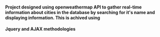 
#### Project designed using openweathermap API to gather real-time information about cities in the database by searching for it's name and displaying information. This is achived using 
#### Jquery and AJAX methodologies
